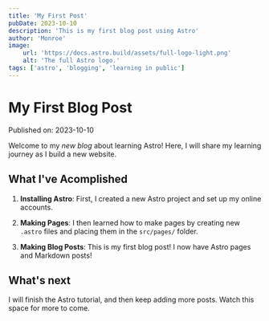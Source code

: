 ```yaml
---
title: 'My First Post'
pubDate: 2023-10-10
description: 'This is my first blog post using Astro'
author: 'Monroe'
image:
    url: 'https://docs.astro.build/assets/full-logo-light.png'
    alt: 'The full Astro logo.'
tags: ['astro', 'blogging', 'learning in public']
---
```

# My First Blog Post

Published on: 2023-10-10

Welcome to my _new blog_ about learning Astro! Here, I will share my learning journey as I build a new website.

## What I've Acomplished

1. **Installing Astro**: First, I created a new Astro project and set up my online accounts.

2. **Making Pages**: I then learned how to make pages by creating new `.astro` files and placing them in the `src/pages/` folder.

3. **Making Blog Posts**: This is my first blog post! I now have Astro pages and Markdown posts!

## What's next

I will finish the Astro tutorial, and then keep adding more posts. Watch this space for more to come.